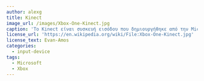```yaml
---
author: alexg
title: Kinect
image_url: /images/Xbox-One-Kinect.jpg
caption: 'Το Kinect είναι συσκευή εισόδου που δημιουργήθηκε από την Microsoft κυρίως για το Xbox 360 και το Xbox One. Το Kinect διαθέτει RGB κάμερα, αισθητήρα βάθους και multi-array μικρόφωνο, ώστε ο έλεγχος της συσκευής να γίνεται με χειρονομίες και φωνητικές εντολές και χωρίς την απαίτηση χρήσης κάποιου τηλεχειριστηρίου.'
license_url: 'https://en.wikipedia.org/wiki/File:Xbox-One-Kinect.jpg'
license_text: Evan-Amos
categories:
  - input-device
tags:
  - Microsoft
  - Xbox
---
```


